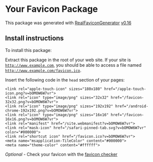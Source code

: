 # Your Favicon Package

This package was generated with [RealFaviconGenerator](https://realfavicongenerator.net/) [v0.16](https://realfavicongenerator.net/change_log#v0.16)

## Install instructions

To install this package:

Extract this package in the root of your web site. If your site is <code>http://www.example.com</code>, you should be able to access a file named <code>http://www.example.com/favicon.ico</code>.

Insert the following code in the `head` section of your pages:

    <link rel="apple-touch-icon" sizes="180x180" href="/apple-touch-icon.png?v=bOMOW6W7vr">
    <link rel="icon" type="image/png" sizes="32x32" href="/favicon-32x32.png?v=bOMOW6W7vr">
    <link rel="icon" type="image/png" sizes="192x192" href="/android-chrome-192x192.png?v=bOMOW6W7vr">
    <link rel="icon" type="image/png" sizes="16x16" href="/favicon-16x16.png?v=bOMOW6W7vr">
    <link rel="manifest" href="/site.webmanifest?v=bOMOW6W7vr">
    <link rel="mask-icon" href="/safari-pinned-tab.svg?v=bOMOW6W7vr" color="#000000">
    <link rel="shortcut icon" href="/favicon.ico?v=bOMOW6W7vr">
    <meta name="msapplication-TileColor" content="#000000">
    <meta name="theme-color" content="#ffffff">

*Optional* - Check your favicon with the [favicon checker](https://realfavicongenerator.net/favicon_checker)
